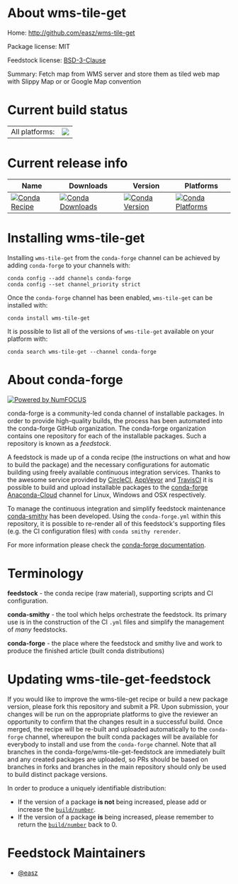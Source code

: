 About wms-tile-get
==================

Home: http://github.com/easz/wms-tile-get

Package license: MIT

Feedstock license: [BSD-3-Clause](https://github.com/conda-forge/wms-tile-get-feedstock/blob/master/LICENSE.txt)

Summary: Fetch map from WMS server and store them as tiled web map with Slippy Map or or Google Map convention

Current build status
====================


<table><tr><td>All platforms:</td>
    <td>
      <a href="https://dev.azure.com/conda-forge/feedstock-builds/_build/latest?definitionId=13412&branchName=master">
        <img src="https://dev.azure.com/conda-forge/feedstock-builds/_apis/build/status/wms-tile-get-feedstock?branchName=master">
      </a>
    </td>
  </tr>
</table>

Current release info
====================

| Name | Downloads | Version | Platforms |
| --- | --- | --- | --- |
| [![Conda Recipe](https://img.shields.io/badge/recipe-wms--tile--get-green.svg)](https://anaconda.org/conda-forge/wms-tile-get) | [![Conda Downloads](https://img.shields.io/conda/dn/conda-forge/wms-tile-get.svg)](https://anaconda.org/conda-forge/wms-tile-get) | [![Conda Version](https://img.shields.io/conda/vn/conda-forge/wms-tile-get.svg)](https://anaconda.org/conda-forge/wms-tile-get) | [![Conda Platforms](https://img.shields.io/conda/pn/conda-forge/wms-tile-get.svg)](https://anaconda.org/conda-forge/wms-tile-get) |

Installing wms-tile-get
=======================

Installing `wms-tile-get` from the `conda-forge` channel can be achieved by adding `conda-forge` to your channels with:

```
conda config --add channels conda-forge
conda config --set channel_priority strict
```

Once the `conda-forge` channel has been enabled, `wms-tile-get` can be installed with:

```
conda install wms-tile-get
```

It is possible to list all of the versions of `wms-tile-get` available on your platform with:

```
conda search wms-tile-get --channel conda-forge
```


About conda-forge
=================

[![Powered by NumFOCUS](https://img.shields.io/badge/powered%20by-NumFOCUS-orange.svg?style=flat&colorA=E1523D&colorB=007D8A)](http://numfocus.org)

conda-forge is a community-led conda channel of installable packages.
In order to provide high-quality builds, the process has been automated into the
conda-forge GitHub organization. The conda-forge organization contains one repository
for each of the installable packages. Such a repository is known as a *feedstock*.

A feedstock is made up of a conda recipe (the instructions on what and how to build
the package) and the necessary configurations for automatic building using freely
available continuous integration services. Thanks to the awesome service provided by
[CircleCI](https://circleci.com/), [AppVeyor](https://www.appveyor.com/)
and [TravisCI](https://travis-ci.com/) it is possible to build and upload installable
packages to the [conda-forge](https://anaconda.org/conda-forge)
[Anaconda-Cloud](https://anaconda.org/) channel for Linux, Windows and OSX respectively.

To manage the continuous integration and simplify feedstock maintenance
[conda-smithy](https://github.com/conda-forge/conda-smithy) has been developed.
Using the ``conda-forge.yml`` within this repository, it is possible to re-render all of
this feedstock's supporting files (e.g. the CI configuration files) with ``conda smithy rerender``.

For more information please check the [conda-forge documentation](https://conda-forge.org/docs/).

Terminology
===========

**feedstock** - the conda recipe (raw material), supporting scripts and CI configuration.

**conda-smithy** - the tool which helps orchestrate the feedstock.
                   Its primary use is in the construction of the CI ``.yml`` files
                   and simplify the management of *many* feedstocks.

**conda-forge** - the place where the feedstock and smithy live and work to
                  produce the finished article (built conda distributions)


Updating wms-tile-get-feedstock
===============================

If you would like to improve the wms-tile-get recipe or build a new
package version, please fork this repository and submit a PR. Upon submission,
your changes will be run on the appropriate platforms to give the reviewer an
opportunity to confirm that the changes result in a successful build. Once
merged, the recipe will be re-built and uploaded automatically to the
`conda-forge` channel, whereupon the built conda packages will be available for
everybody to install and use from the `conda-forge` channel.
Note that all branches in the conda-forge/wms-tile-get-feedstock are
immediately built and any created packages are uploaded, so PRs should be based
on branches in forks and branches in the main repository should only be used to
build distinct package versions.

In order to produce a uniquely identifiable distribution:
 * If the version of a package **is not** being increased, please add or increase
   the [``build/number``](https://docs.conda.io/projects/conda-build/en/latest/resources/define-metadata.html#build-number-and-string).
 * If the version of a package **is** being increased, please remember to return
   the [``build/number``](https://docs.conda.io/projects/conda-build/en/latest/resources/define-metadata.html#build-number-and-string)
   back to 0.

Feedstock Maintainers
=====================

* [@easz](https://github.com/easz/)


